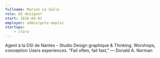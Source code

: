 ```yaml
---
fullname: Marion Le Galle
role: UX designer
start: 2016-04-01
employer: admin/pole-emploi
startups:
    - clara
---
```


Agent à la DSI de Nantes - Studio
Design graphique & Thinking. Worshops, conception Users experiences.
“Fail often, fail fast,” ― Donald A. Norman
